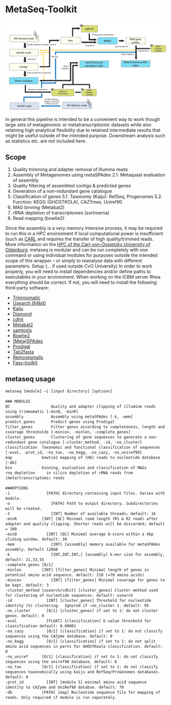 # MetaSeq-Toolkit
![MetaSeq_Flowchart](images/MetaSeq.png)


In general this pipeline is intended to be a convenient way to work though large sets of metagenomic or metatranscriptiomic datasets while also retaining high analytical flexibility due to retained intermediate results that might be useful outside of the intended purpose. Downstream analysis such as statistics etc. are not included here.

## Scope
1.	Quality trimming and adapter removal of Illumina reads
2.	Assembly of Metagenomes using metaSPAdes
  2.1.	Metaquast evaluation of assembly
3.	Quality filtering of assembled contigs & predicted genes
4.	Generation of a non-redundant gene catalogue
5.	Classification of genes
  5.1.	Taxonomy (Kaiju): RefSeq, Progenomes
  5.2.	Function: KEGG (GHOSTKOLA), CAZYmes, Uniref90
6.	MAG binning (Metabat2)
7.	rRNA depletion of transcriptomes (sortmerna)
8.	Read mapping (bowtie2) 

Since the assembly is a very memory intensive process, it may be required to run this in a HPC environment if local computational power is insufficient (such as [CARL](https://uol.de/fk5/wr/hochleistungsrechnen/hpc-facilities) and requires the transfer of high quality/trimmed reads. More information on the [HPC of the Carl-von-Ossietzky University of Oldenburg](https://uol.de/fk5/wr/hochleistungsrechnen/faq-frequently-asked-questions). metaseq is modular and can be run completely with one command or using individual modules for purposes outside the intended scope of this wrapper – or simply to reanalyse data with different parameters. 
Setup (… if used outside CvO University)
In order to work properly, you will need to install dependencies and/or define paths to executables in your environment. When working on the ICBM server Rhea everything should be correct. If not, you will need to install the following third-party software:

- [Trimmomatic](http://www.usadellab.org/cms/?page=trimmomatic)
- [Usearch (64bit)](https://www.drive5.com/usearch/)
- [Kaiju](https://kaiju.binf.ku.dk/)
- [Diamond](https://github.com/bbuchfink/diamond)
- [cdhit](https://github.com/weizhongli/cdhit)
- [Metabat2](https://kbase.us/applist/apps/metabat/run_metabat/release)
- [samtools](http://www.htslib.org/)
- [Bowtie2](http://bowtie-bio.sourceforge.net/bowtie2/index.shtml)
- [(Meta)SPAdes](https://cab.spbu.ru/software/meta-spades/)
- [Prodigal](https://github.com/hyattpd/Prodigal)
- [Tab2fasta](https://github.com/shenwei356/bio_scripts/blob/master/sequence/tab2fasta)
- [Removesmalls](https://github.com/burgsdorf/removesmalls/blob/master/removesmalls.pl)
- [Fasx-toolkit](http://hannonlab.cshl.edu/fastx_toolkit/)

## metaseq usage
```
metaseq [module] –i [input directory] [options]

### MODULES
QC			        Quality and adapter clipping of illumine reads using trimmomatic [-minQ, -minR]
assembly		    Assembly using metaSPAdes [-k, -mem]
predict_genes		Predict genes using Prodigal
filter_genes	 	Filter genes according to completeness, length and coverage thresholds [-mincov, -minlen, -complete_genes]
cluster_genes		Clustering of gene sequences to generate a non-redundant gene catalogue [-cluster_method, -id, -no_cluster]
classification	Taxonomic and functional classification of sequences [-eval, -prot_id, -no_tax, -no_kegg, -no_cazy, -no_uniref90]
map	            bowtie2 mapping of (HQ) reads to nucleotide database [-db]
bin	            binning, evaluation and classification of MAGs
rna_depletion	  in silico depletion of rRNA reads from (meta)transcriptomic reads

###OPTIONS
-i 		          [PATH] directory containing input files. Varies with module.
-o 			        [PATH] Path to output directory. Subdirectories will be created.
-t 			        [INT] Number of available threads; default: 16
-minR 	        [INT] [QC] Minimal read length (R1 & R2 read) after adapter and quality clipping. Shorter reads will be discarded; default = 100
-minQ 		      [INT] [QC] Minimal average Q-score within a 4bp sliding window. default: 20
-mem		        [INT] [assembly] memory available for metaSPAdes assembly. Default 120GB
-k			        [INT,INT,INT…] [assembly] k-mer size for assembly, default: 21,33,55
-complete_genes	[0/1] 
-minlen	        [INT] [filter_genes] Minimal length of genes in potential amino acid sequence. default: 210 (=70 amino acids)
-mincov 		    [INT] [filter_genes] Minimal coverage for genes to be kept. default: 3
-cluster_method	[usearch/cdhit] [cluster_genes] Cluster method used for clustering of nucleotide sequences. default: usearch
-id 	          [INT] [cluster_genes] Threshold for nucleotide identity (%) clustering.  Ignored if –no_cluster 1. default: 95
-no_cluster		  [0/1] [cluster_genes] if set to 1: do not cluster genes. default: 0
-eval	          [FLOAT] [classification] E-value threshold for classification default: 0.00001
-no_cazy	      [0/1] [classification] if set to 1: do not classify sequences using the CAZyme database. default: 0
-no_kegg	      [0/1] [classification] if set to 1: do not split amino acid sequences in parts for GHOSTKoala classification. default: 0
-no_uniref	    [0/1] [classification] if set to 1: do not classify sequences using the uniref90 database. default: 0
-no_tax	        [0/1] [classification] if set to 1: do not classify sequences taxonomically using kaiju and RefSeq/ProGenomes databases. default: 0
-prot_id	      [INT] [module 5] minimal amino acid sequence identity to CAZyme and UniRef90 databse. default: 70
-db	            [PATH] [map] Nucleotide sequence file for mapping of reads. Only required if module is run separately.
```


